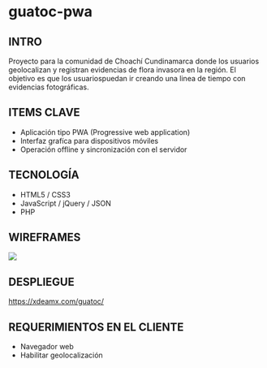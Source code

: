 # guatoc-pwa

<h2>INTRO</h2>
Proyecto para la comunidad de Choachí Cundinamarca donde los usuarios geolocalizan y registran evidencias de flora invasora en la región. El objetivo es que los usuariospuedan ir creando una linea de tiempo con evidencias fotográficas.

<h2>ITEMS CLAVE</h2>
<ul>
  <li>Aplicación tipo PWA (Progressive web application)</li>
  <li>Interfaz grafíca para dispositivos móviles</li>
  <li>Operación offline y sincronización con el servidor</li>
</ul>

<h2>TECNOLOGÍA</h2>
<ul>
  <li>HTML5 / CSS3</li>
  <li>JavaScript / jQuery / JSON</li>
  <li>PHP</li>
</ul>
<h2>WIREFRAMES</h2>

<img src="https://xdeamx.com/guatoc/Wireframes.png">


<h2>DESPLIEGUE</h2>
<a href="https://xdeamx.com/guatoc/" target="_blank">https://xdeamx.com/guatoc/</a>

<h2>REQUERIMIENTOS EN EL CLIENTE</h2>
<ul>
  <li>Navegador web </li>
  <li>Habilitar geolocalización</li>
</ul>
